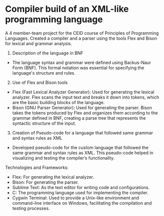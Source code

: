 # Compiler build of an XML-like programming language

A 4 member-team project for the CEID course of Principles of Programming Languages.
Created a compiler and a parser using the tools Flex and Bison for lexical and grammar
analysis.

1. Description of the language in BNF
* The language syntax and grammar were defined using Backus-Naur Form (BNF). This formal notation was essential for specifying the language's structure and rules.
2. Use of Flex and Bison tools
* Flex (Fast Lexical Analyzer Generator): Used for generating the lexical analyzer. Flex scans the input text and breaks it down into tokens, which are the basic building blocks of the language.
* Bison (GNU Parser Generator): Used for generating the parser. Bison takes the tokens produced by Flex and organizes them according to the grammar defined in BNF, creating a parse tree that represents the syntactic structure of the input.
3. Creation of Pseudo-code for a language that followed same grammar and syntax rules as XML
* Developed pseudo-code for the custom language that followed the same grammar and syntax rules as XML. This pseudo-code helped in visualizing and testing the compiler’s functionality.

Technologies and Frameworks:
* Flex: For generating the lexical analyzer.
* Bison: For generating the parser.
* Sublime Text: As the text editor for writing code and configurations.
* C: The programming language used for implementing the compiler.
* Cygwin Terminal: Used to provide a Unix-like environment and command-line interface on Windows, facilitating the compilation and testing processes.


